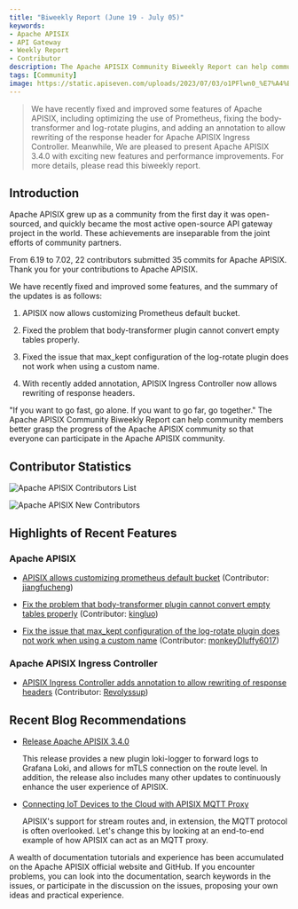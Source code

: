 ```yaml
---
title: "Biweekly Report (June 19 - July 05)"
keywords: 
- Apache APISIX
- API Gateway
- Weekly Report
- Contributor
description: The Apache APISIX Community Biweekly Report can help community members better grasp the progress of the Apache APISIX community so that everyone can participate in the Apache APISIX community.
tags: [Community]
image: https://static.apiseven.com/uploads/2023/07/03/o1PFlwn0_%E7%A4%BE%E5%8C%BA%E5%8F%8C%E5%91%A8%E6%8A%A5-%E5%85%AC%E4%BC%97%E5%8F%B7%E5%A4%B4%E5%9B%BE-%E8%8B%B1%E6%96%87.png
---
```


> We have recently fixed and improved some features of Apache APISIX, including optimizing the use of Prometheus, fixing the body-transformer and log-rotate plugins, and adding an annotation to allow rewriting of the response header for Apache APISIX Ingress Controller. Meanwhile, We are pleased to present Apache APISIX 3.4.0 with exciting new features and performance improvements. For more details, please read this biweekly report.

<!--truncate-->

## Introduction

Apache APISIX grew up as a community from the first day it was open-sourced, and quickly became the most active open-source API gateway project in the world. These achievements are inseparable from the joint efforts of community partners.

From 6.19 to 7.02, 22 contributors submitted 35 commits for Apache APISIX. Thank you for your contributions to Apache APISIX.

We have recently fixed and improved some features, and the summary of the updates is as follows:

1. APISIX now allows customizing Prometheus default bucket.

2. Fixed the problem that body-transformer plugin cannot convert empty tables properly.

3. Fixed the issue that max_kept configuration of the log-rotate plugin does not work when using a custom name.

4. With recently added annotation, APISIX Ingress Controller now allows rewriting of response headers.

"If you want to go fast, go alone. If you want to go far, go together." The Apache APISIX Community Biweekly Report can help community members better grasp the progress of the Apache APISIX community so that everyone can participate in the Apache APISIX community.

## Contributor Statistics

![Apache APISIX Contributors List](https://static.apiseven.com/uploads/2023/07/03/NmhS4JKj_%E8%B4%A1%E7%8C%AE%E8%80%85%E5%90%8D%E5%8D%95.png)

![Apache APISIX New Contributors](https://static.apiseven.com/uploads/2023/07/07/M3P3D5AP_%E6%96%B0%E6%99%8B%E8%B4%A1%E7%8C%AE%E8%80%85%E6%B5%B7%E6%8A%A5.png)

## Highlights of Recent Features

### Apache APISIX

- [APISIX allows customizing prometheus default bucket](https://github.com/apache/apisix/pull/9673) (Contributor: [jiangfucheng](https://github.com/jiangfucheng))

- [Fix the problem that body-transformer plugin cannot convert empty tables properly](https://github.com/apache/apisix/pull/9669) (Contributor: [kingluo](https://github.com/kingluo))

- [Fix the issue that max_kept configuration of the log-rotate plugin does not work when using a custom name](https://github.com/apache/apisix/pull/9749) (Contributor: [monkeyDluffy6017](https://github.com/monkeyDluffy6017))

### Apache APISIX Ingress Controller

- [APISIX Ingress Controller adds annotation to allow rewriting of response headers](https://github.com/apache/apisix-ingress-controller/pull/1861) (Contributor: [Revolyssup](https://github.com/Revolyssup))

## Recent Blog Recommendations

- [Release Apache APISIX 3.4.0](https://apisix.apache.org/blog/2023/06/30/release-apache-apisix-3.4.0/)

  This release provides a new plugin loki-logger to forward logs to Grafana Loki, and allows for mTLS connection on the route level. In addition, the release also includes many other updates to continuously enhance the user experience of APISIX.

- [Connecting IoT Devices to the Cloud with APISIX MQTT Proxy](https://apisix.apache.org/blog/2023/06/30/apisix-mqtt-proxy/)

  APISIX's support for stream routes and, in extension, the MQTT protocol is often overlooked. Let's change this by looking at an end-to-end example of how APISIX can act as an MQTT proxy.

A wealth of documentation tutorials and experience has been accumulated on the Apache APISIX official website and GitHub. If you encounter problems, you can look into the documentation, search keywords in the issues, or participate in the discussion on the issues, proposing your own ideas and practical experience.
